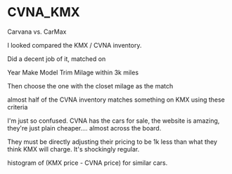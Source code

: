 # CVNA_KMX
Carvana vs. CarMax


I looked compared the KMX / CVNA inventory. 

Did a decent job of it, matched on 

Year
Make
Model
Trim 
Milage within 3k miles 

Then choose the one with the closet milage as the match 

almost half of the CVNA inventory matches something on KMX using these criteria 

I'm just so confused. CVNA has the cars for sale, the website is amazing, they're just plain cheaper.... almost across the board. 

They must be directly adjusting their pricing to be 1k less than what they think KMX will charge. It's shockingly regular. 

histogram of (KMX price - CVNA price) for similar cars. 


